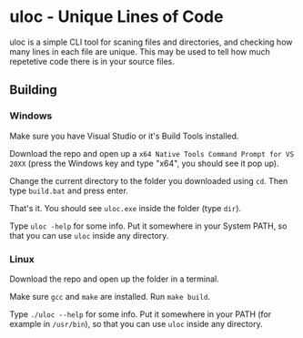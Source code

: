 # uloc - Unique Lines of Code
uloc is a simple CLI tool for scaning files and directories, and checking how many lines in each file are unique. This may be used to tell how much repetetive code there is in your source files.

## Building

### Windows

Make sure you have Visual Studio or it's Build Tools installed.

Download the repo and open up a `x64 Native Tools Command Prompt for VS 20XX` (press the Windows key and type "x64", you should see it pop up).

Change the current directory to the folder you downloaded using `cd`. Then type `build.bat` and press enter.

That's it. You should see `uloc.exe` inside the folder (type `dir`).

Type `uloc -help` for some info. Put it somewhere in your System PATH, so that you can use `uloc` inside any directory.

### Linux

Download the repo and open up the folder in a terminal.

Make sure `gcc` and `make` are installed. Run `make build`.

Type `./uloc --help` for some info. Put it somewhere in your PATH (for example in `/usr/bin`), so that you can use `uloc` inside any directory.
